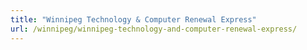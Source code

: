 ```yaml
---
title: "Winnipeg Technology & Computer Renewal Express"
url: /winnipeg/winnipeg-technology-and-computer-renewal-express/
---
```

